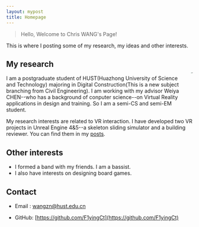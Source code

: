```yaml
---
layout: mypost
title: Homepage
---
```


> Hello, Welcome to Chris WANG's Page!

This is where I posting some of  my research, my ideas and other interests.
<div style="float: right; margin-left: 20px; margin-bottom: 100px; margin-top: 50px;">
  <a href="https://www.imagehub.cc/image/me.CHl46z"><img src="https://s1.imagehub.cc/images/2024/12/06/b33ddaa0b25cee37bb69ea8a5105db02.jpg" alt="me" border="0" style="zoom:15%;"></a>
</div>

## My research

I am a postgraduate student of HUST(Huazhong University of Science and Technology) majoring  in Digital Construction(This is a new subject branching from Civil Engineering). I am working with my advisor Weiya CHEN--who has a background of conputer science--on Virtual Reality applications in design and training. So I am a semi-CS and semi-EM student.

My research interests are related to VR interaction. I have developed two VR projects in Unreal Engine 4&5--a skeleton sliding simulator and a building reviewer. You can find them in my [posts](https://f1yingct.github.io/pages/posts.html).

## Other interests

- I formed a band with my friends. I am a bassist.
- I also have interests on designing board games.

## Contact

- Email&nbsp;: [wangzn@hust.edu.cn](mailto:wangzn@hust.edu.cn)

- GitHub: [https://github.com/F1yingCt](https://github.com/F1yingCt)
